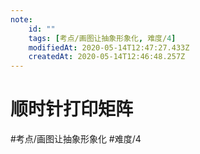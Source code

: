 ```yaml
---
note:
    id: ""
    tags: [考点/画图让抽象形象化, 难度/4]
    modifiedAt: 2020-05-14T12:47:27.433Z
    createdAt: 2020-05-14T12:46:48.257Z
---
```

# 顺时针打印矩阵
#考点/画图让抽象形象化 #难度/4 